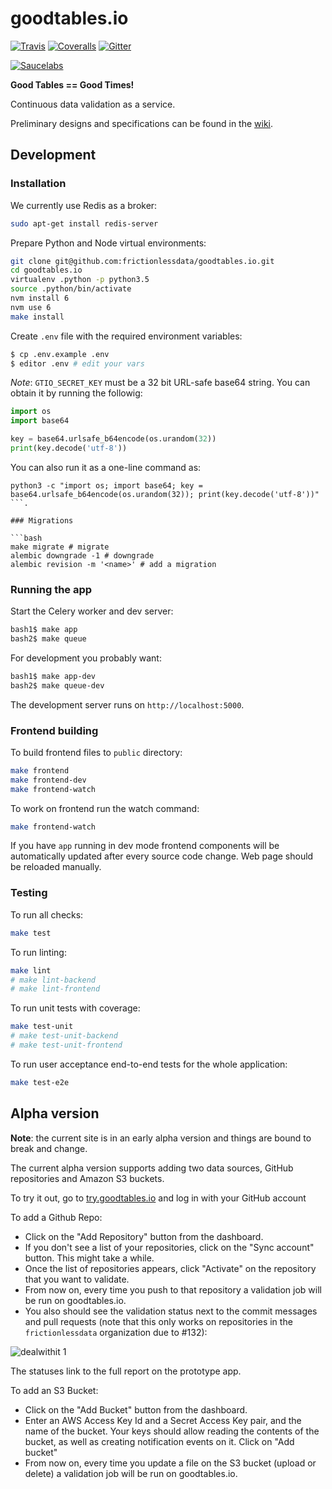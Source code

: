 # goodtables.io

[![Travis](https://img.shields.io/travis/frictionlessdata/goodtables.io/master.svg)](https://travis-ci.org/frictionlessdata/goodtables.io)
[![Coveralls](http://img.shields.io/coveralls/frictionlessdata/goodtables.io.svg?branch=master)](https://coveralls.io/r/frictionlessdata/goodtables.io?branch=master)
[![Gitter](https://img.shields.io/gitter/room/frictionlessdata/chat.svg)](https://gitter.im/frictionlessdata/chat)

[![Saucelabs](https://saucelabs.com/browser-matrix/goodtables-io.svg)](https://saucelabs.com/u/goodtables-io)

**Good Tables == Good Times!**

Continuous data validation as a service.

Preliminary designs and specifications can be found in the [wiki](https://github.com/frictionlessdata/goodtables.io/wiki).

## Development

### Installation

We currently use Redis as a broker:

```bash
sudo apt-get install redis-server
```

Prepare Python and Node virtual environments:

```bash
git clone git@github.com:frictionlessdata/goodtables.io.git
cd goodtables.io
virtualenv .python -p python3.5
source .python/bin/activate
nvm install 6
nvm use 6
make install
```

Create `.env` file with the required environment variables:

```bash
$ cp .env.example .env
$ editor .env # edit your vars

```

*Note*: `GTIO_SECRET_KEY` must be a 32 bit URL-safe base64 string. You can obtain it by running the followig:

```python
import os
import base64

key = base64.urlsafe_b64encode(os.urandom(32))
print(key.decode('utf-8'))
```

You can also run it as a one-line command as:

```
python3 -c "import os; import base64; key = base64.urlsafe_b64encode(os.urandom(32)); print(key.decode('utf-8'))"
```.

### Migrations

```bash
make migrate # migrate
alembic downgrade -1 # downgrade
alembic revision -m '<name>' # add a migration
```

### Running the app

Start the Celery worker and dev server:

```bash
bash1$ make app
bash2$ make queue
```
For development you probably want:

```bash
bash1$ make app-dev
bash2$ make queue-dev
```

The development server runs on `http://localhost:5000`.

### Frontend building

To build frontend files to `public` directory:

```bash
make frontend
make frontend-dev
make frontend-watch

```

To work on frontend run the watch command:

```bash
make frontend-watch
```

If you have `app` running in dev mode frontend components will be automatically updated
after every source code change. Web page should be reloaded manually.

### Testing

To run all checks:

```bash
make test
```

To run linting:

```bash
make lint
# make lint-backend
# make lint-frontend
```

To run unit tests with coverage:

```bash
make test-unit
# make test-unit-backend
# make test-unit-frontend
```

To run user acceptance end-to-end tests for the whole application:

```bash
make test-e2e
```

## Alpha version

**Note**: the current site is in an early alpha version and things are bound to break and change.

The current alpha version supports adding two data sources, GitHub repositories and Amazon S3 buckets.

To try it out, go to [try.goodtables.io](http://try.goodtables.io) and log in with your GitHub account

To add a Github Repo:

* Click on the "Add Repository" button from the dashboard.
* If you don't see a list of your repositories, click on the "Sync account" button. This might take a while.
* Once the list of repositories appears, click "Activate" on the repository that you want to validate.
* From now on, every time you push to that repository a validation job will be run on goodtables.io.
* You also should see the validation status next to the commit messages and pull requests (note that this only works on repositories in the `frictionlessdata` organization due to #132):

![dealwithit 1](https://cloud.githubusercontent.com/assets/200230/20802449/001ee8c4-b7e4-11e6-9e8b-b88390a659c7.png)

The statuses link to the full report on the prototype app.

To add an S3 Bucket:

* Click on the "Add Bucket" button from the dashboard.
* Enter an AWS Access Key Id and a Secret Access Key pair, and the name of the bucket. Your keys should allow reading the contents of the bucket, as well as creating notification events on it. Click on "Add bucket"
* From now on, every time you update a file on the S3 bucket (upload or delete) a validation job will be run on goodtables.io.
